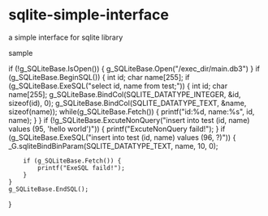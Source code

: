 # sqlite-simple-interface
a simple interface for sqlite library

sample

if (!g_SQLiteBase.IsOpen()) {
    g_SQLiteBase.Open("/exec_dir/main.db3")
}
if (g_SQLiteBase.BeginSQL())
{
    int id;
    char name[255];
    if (g_SQLiteBase.ExeSQL("select id, name from test;"))
    {
        int id;
        char name[255];
        g_SQLiteBase.BindCol(SQLITE_DATATYPE_INTEGER, &id, sizeof(id), 0);
        g_SQLiteBase.BindCol(SQLITE_DATATYPE_TEXT, &name, sizeof(name));
        while(g_SQLiteBase.Fetch()) {
            printf("id:%d, name:%s", id, name);
        }
    }
    if (!g_SQLiteBase.ExcuteNonQuery("insert into test (id, name) values (95, 'hello world')")) 
    {
        printf("ExcuteNonQuery faild!");
    }
    if (g_SQLiteBase.ExeSQL("insert into test (id, name) values (96, ?)"))
    {
        _G.sqliteBindBinParam(SQLITE_DATATYPE_TEXT, name, 10, 0);
            
        if (g_SQLiteBase.Fetch()) {
            printf("ExeSQL faild!");
        }
    }
    g_SQLiteBase.EndSQL();
}
